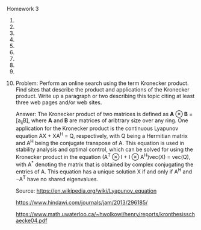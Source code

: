 Homework 3

1.

2.

3.

4.

5.

6.

7.

8.

9.

10. Problem: Perform an online search using the term Kronecker product. Find sites that describe the product and applications of the Kronecker product. Write up a paragraph or two describing this topic citing at least three web pages and/or web sites.

    Answer: The Kronecker product of two matrices is defined as <b>A</b> ⊗ <b>B</b> = \[a<sub>ij</sub>B\], where <b>A</b> and <b>B</b> are matrices of aribtrary size over any ring. One application for the Kronecker product is the continuous Lyapunov equation AX + XA<sup>H</sup> = Q, respectively, with Q being a Hermitian matrix and A<sup>H</sup> being the conjugate transpose of A. This equation is used in stability analysis and optimal control, which can be solved for using the Kronecker product in the equation (A<sup>T</sup> ⊗ I + I ⊗ A<sup>H</sup>)vec(X) = vec(Q), with A<sup>&ast;</sup> denoting the matrix that is obtained by complex conjugating the entries of A. This equation has a unique solution X if and only if A<sup>H</sup> and −A<sup>T</sup> have no shared eigenvalues.
    
    Source: https://en.wikipedia.org/wiki/Lyapunov_equation
    
    https://www.hindawi.com/journals/jam/2013/296185/
    
    https://www.math.uwaterloo.ca/~hwolkowi/henry/reports/kronthesisschaecke04.pdf
